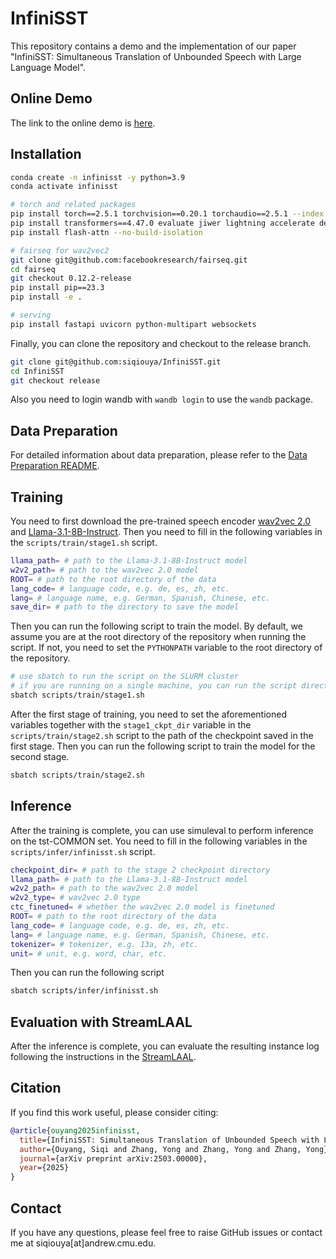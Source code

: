 # InfiniSST

This repository contains a demo and the implementation of our paper "InfiniSST: Simultaneous Translation of Unbounded Speech with Large Language Model".

## Online Demo

The link to the online demo is [here](https://c79b-128-111-28-80.ngrok-free.app/).

## Installation

```bash
conda create -n infinisst -y python=3.9
conda activate infinisst

# torch and related packages
pip install torch==2.5.1 torchvision==0.20.1 torchaudio==2.5.1 --index-url https://download.pytorch.org/whl/cu124
pip install transformers==4.47.0 evaluate jiwer lightning accelerate deepspeed rotary_embedding_torch torchtune sentence-transformers wandb tensorboardX matplotlib soundfile simuleval jupyter jieba unbabel-comet simalign praat-textgrids
pip install flash-attn --no-build-isolation

# fairseq for wav2vec2
git clone git@github.com:facebookresearch/fairseq.git
cd fairseq
git checkout 0.12.2-release
pip install pip==23.3
pip install -e .

# serving
pip install fastapi uvicorn python-multipart websockets
```

Finally, you can clone the repository and checkout to the release branch.

```bash
git clone git@github.com:siqiouya/InfiniSST.git
cd InfiniSST
git checkout release
```

Also you need to login wandb with `wandb login` to use the `wandb` package.

## Data Preparation

For detailed information about data preparation, please refer to the [Data Preparation README](preprocess/README.md).

## Training

You need to first download the pre-trained speech encoder [wav2vec 2.0](https://dl.fbaipublicfiles.com/fairseq/wav2vec/wav2vec_vox_960h_pl.pt) and [Llama-3.1-8B-Instruct](https://huggingface.co/meta-llama/Llama-3.1-8B-Instruct).
Then you need to fill in the following variables in the `scripts/train/stage1.sh` script.

```bash
llama_path= # path to the Llama-3.1-8B-Instruct model
w2v2_path= # path to the wav2vec 2.0 model
ROOT= # path to the root directory of the data
lang_code= # language code, e.g. de, es, zh, etc.
lang= # language name, e.g. German, Spanish, Chinese, etc.
save_dir= # path to the directory to save the model
```

Then you can run the following script to train the model. By default, we assume you are at the root directory of the repository when running the script. If not, you need to set the `PYTHONPATH` variable to the root directory of the repository.

```bash
# use sbatch to run the script on the SLURM cluster
# if you are running on a single machine, you can run the script directly
sbatch scripts/train/stage1.sh
```

After the first stage of training, you need to set the aforementioned variables together with the `stage1_ckpt_dir` variable in the `scripts/train/stage2.sh` script to the path of the checkpoint saved in the first stage. Then you can run the following script to train the model for the second stage.

```bash
sbatch scripts/train/stage2.sh
```

## Inference

After the training is complete, you can use simuleval to perform inference on the tst-COMMON set.
You need to fill in the following variables in the `scripts/infer/infinisst.sh` script.

```bash
checkpoint_dir= # path to the stage 2 checkpoint directory
llama_path= # path to the Llama-3.1-8B-Instruct model
w2v2_path= # path to the wav2vec 2.0 model
w2v2_type= # wav2vec 2.0 type
ctc_finetuned= # whether the wav2vec 2.0 model is finetuned
ROOT= # path to the root directory of the data
lang_code= # language code, e.g. de, es, zh, etc.
lang= # language name, e.g. German, Spanish, Chinese, etc.
tokenizer= # tokenizer, e.g. 13a, zh, etc.
unit= # unit, e.g. word, char, etc.
```

Then you can run the following script
```bash
sbatch scripts/infer/infinisst.sh
```

## Evaluation with StreamLAAL

After the inference is complete, you can evaluate the resulting instance log following the instructions in the [StreamLAAL](https://github.com/hlt-mt/FBK-fairseq/blob/master/fbk_works/STREAMATT_STREAMLAAL.md#-evaluation-streamlaal).

## Citation

If you find this work useful, please consider citing:

```bibtex
@article{ouyang2025infinisst,
  title={InfiniSST: Simultaneous Translation of Unbounded Speech with Large Language Model},
  author={Ouyang, Siqi and Zhang, Yong and Zhang, Yong and Zhang, Yong},
  journal={arXiv preprint arXiv:2503.00000},
  year={2025}
}
```

## Contact

If you have any questions, please feel free to raise GitHub issues or contact me at siqiouya[at]andrew.cmu.edu.